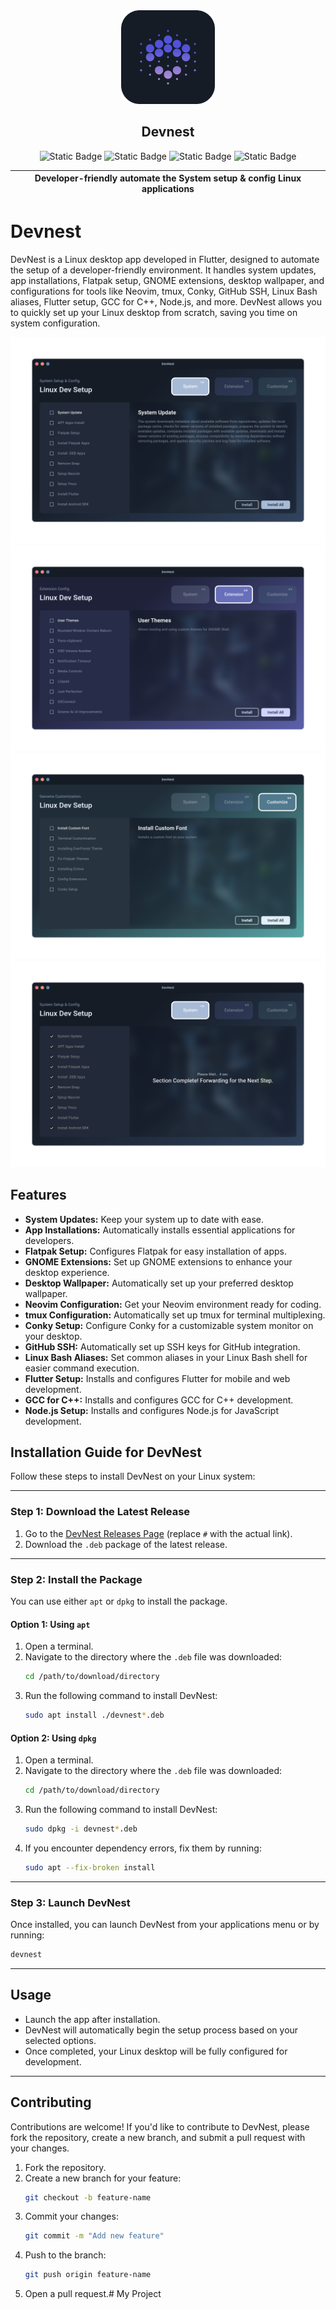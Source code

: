 
<div align="center">
   <picture>
      <img src="./release/Debian/devnest_1.0_arm64/usr/share/icons/hicolor/512x512/apps/devnest.png" width="150" height="150">
   </picture>
   <h2>Devnest</h2>
</div>
<div align="center">

![Static Badge](https://img.shields.io/badge/Devnest-v1.1.0-blue)
![Static Badge](https://img.shields.io/badge/Downloads-10+-green)
![Static Badge](https://img.shields.io/badge/License-MIT-yellow)
![Static Badge](https://img.shields.io/badge/Total_Lines-45k-red)

| Developer-friendly  automate the System setup & config Linux applications |
|-----------------------------------------|
</div>

# Devnest
DevNest is a Linux desktop app developed in Flutter, designed to automate the setup of a developer-friendly environment. It handles system updates, app installations, Flatpak setup, GNOME extensions, desktop wallpaper, and configurations for tools like Neovim, tmux, Conky, GitHub SSH, Linux Bash aliases, Flutter setup, GCC for C++, Node.js, and more. DevNest allows you to quickly set up your Linux desktop from scratch, saving you time on system configuration.

<!-- ![Linux App Manager GUI](./assets/preview.gif) -->
<div align="center">
   
   <picture>
      <img src="./Readme_assets/s1.png" width="auto" >
   </picture>
   <picture>
      <img src="./Readme_assets/s3.png" width="auto" >
   </picture>
   <picture>
      <img src="./Readme_assets/s4.png" width="auto">
   </picture>
    <picture>
      <img src="./Readme_assets/s2.png" width="auto" >
   </picture>
</div>

## Features

- **System Updates:** Keep your system up to date with ease.
- **App Installations:** Automatically installs essential applications for developers.
- **Flatpak Setup:** Configures Flatpak for easy installation of apps.
- **GNOME Extensions:** Set up GNOME extensions to enhance your desktop experience.
- **Desktop Wallpaper:** Automatically set up your preferred desktop wallpaper.
- **Neovim Configuration:** Get your Neovim environment ready for coding.
- **tmux Configuration:** Automatically set up tmux for terminal multiplexing.
- **Conky Setup:** Configure Conky for a customizable system monitor on your desktop.
- **GitHub SSH:** Automatically set up SSH keys for GitHub integration.
- **Linux Bash Aliases:** Set common aliases in your Linux Bash shell for easier command execution.
- **Flutter Setup:** Installs and configures Flutter for mobile and web development.
- **GCC for C++:** Installs and configures GCC for C++ development.
- **Node.js Setup:** Installs and configures Node.js for JavaScript development.

## Installation Guide for DevNest

Follow these steps to install DevNest on your Linux system:

---

### Step 1: Download the Latest Release
1. Go to the [DevNest Releases Page](#) (replace `#` with the actual link).
2. Download the `.deb` package of the latest release.

---

### Step 2: Install the Package
You can use either `apt` or `dpkg` to install the package.

#### Option 1: Using `apt`
1. Open a terminal.
2. Navigate to the directory where the `.deb` file was downloaded:
   ```bash
   cd /path/to/download/directory
   ```
3. Run the following command to install DevNest:
   ```bash
   sudo apt install ./devnest*.deb
   ```

#### Option 2: Using `dpkg`
1. Open a terminal.
2. Navigate to the directory where the `.deb` file was downloaded:
   ```bash
   cd /path/to/download/directory
   ```
3. Run the following command to install DevNest:
   ```bash
   sudo dpkg -i devnest*.deb
   ```
4. If you encounter dependency errors, fix them by running:
   ```bash
   sudo apt --fix-broken install
   ```

---

### Step 3: Launch DevNest
Once installed, you can launch DevNest from your applications menu or by running:
```bash
devnest
```

---


## Usage

- Launch the app after installation.
- DevNest will automatically begin the setup process based on your selected options.
- Once completed, your Linux desktop will be fully configured for development.

---
## Contributing

Contributions are welcome! If you'd like to contribute to DevNest, please fork the repository, create a new branch, and submit a pull request with your changes.

1. Fork the repository.
2. Create a new branch for your feature:
   ```bash
   git checkout -b feature-name
   ```
3. Commit your changes:
   ```bash
   git commit -m "Add new feature"
   ```
4. Push to the branch:
   ```bash
   git push origin feature-name
   ```
5. Open a pull request.# My Project
